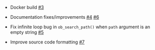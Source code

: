 * Docker build [#3](https://github.com/zeugma-hamper/plasma/pull/3)

* Documentation fixes/improvements
  [#4](https://github.com/zeugma-hamper/plasma/pull/4)
  [#6](https://github.com/zeugma-hamper/plasma/pull/6)

* Fix infinite loop bug in `ob_search_path()` when `path` argument is
  an empty string [#5](https://github.com/zeugma-hamper/plasma/pull/5)

* Improve source code formatting
  [#7](https://github.com/zeugma-hamper/plasma/pull/7)
